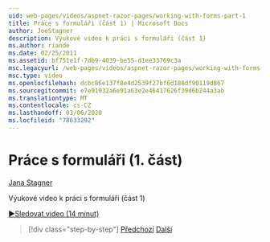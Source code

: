 ```yaml
---
uid: web-pages/videos/aspnet-razor-pages/working-with-forms-part-1
title: Práce s formuláři (část 1) | Microsoft Docs
author: JoeStagner
description: Výukové video k práci s formuláři (část 1)
ms.author: riande
ms.date: 02/25/2011
ms.assetid: bf751e1f-7db9-4039-be55-d1ee33769c3a
msc.legacyurl: /web-pages/videos/aspnet-razor-pages/working-with-forms-part-1
msc.type: video
ms.openlocfilehash: dcbc86e137f8e4d2539f27bf6d188df90119d867
ms.sourcegitcommit: e7e91932a6e91a63e2e46417626f39d6b244a3ab
ms.translationtype: MT
ms.contentlocale: cs-CZ
ms.lasthandoff: 03/06/2020
ms.locfileid: "78633292"
---
```

# <a name="working-with-forms-part-1"></a>Práce s formuláři (1. část)

[Jana Stagner](https://github.com/JoeStagner)

Výukové video k práci s formuláři (část 1)

[&#9654;Sledovat video (14 minut)](https://channel9.msdn.com/Blogs/ASP-NET-Site-Videos/working-with-forms-(part-1))

> [!div class="step-by-step"]
> [Předchozí](creating-a-consistent-look-part-2.md)
> [Další](working-with-forms-part-2.md)

